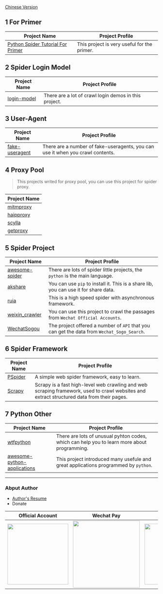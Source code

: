 [Chinese Version](https://cdn.jsdelivr.net/gh/crazyjums/spider-project-summary@master/README.MD)   
## 1 For Primer
|     Project Name          |             Project Profile                |
| -------------------- | ----------------------------------- |
| [Python Spider Tutorial For Primer](https://github.com/lining0806/PythonSpiderNotes)| This project is very useful for the primer. |
## 2 Spider Login Model
|     Project Name          |             Project Profile                |
| -------------------- | ----------------------------------- |
| [login-model](https://github.com/crazyjums/awesome-python-login-model)| There are a lot of crawl login demos in this project. |
## 3 User-Agent
|     Project Name          |             Project Profile                |
| -------------------- | ----------------------------------- |
| [fake-useragent](https://github.com/crazyjums/fake-useragent)| There are a number of fake-useragents, you can use it when you crawl contents. |

## 4 Proxy Pool
>This projects writed for proxy pool, you can use this project for spider proxy.

|     Project Name     |  
| -------------------- | 
| [mitmproxy](https://github.com/crazyjums/mitmproxy)|  
| [haipproxy](https://github.com/crazyjums/haipproxy)     |
|[scylla](https://github.com/crazyjums/scylla) | 
|[getproxy](https://github.com/crazyjums/getproxy)| 



## 5 Spider Project
|     Project Name          |             Project Profile                |
| -------------------- | ----------------------------------- |
| [awesome-spider](https://github.com/facert/awesome-spider)  | There are lots of spider little projects, the `python` is the main language. |
| [akshare](https://github.com/crazyjums/akshare)     |You can use `pip` to install it. This is a share lib, you can use it for share data. |
| [ruia](https://github.com/crazyjums/ruia)     | This is a high speed spider with asynchronous framework. |
| [weixin_crawler](https://github.com/crazyjums/weixin_crawler)     | You can use this project to crawl the passages from `Wechat Official Accounts`. |
| [WechatSogou](https://github.com/crazyjums/WechatSogou)| The project offered a number of `API` that you can get the data from `Wechat_Sogo_Search`.  |


## 6 Spider Framework
|     Project Name          |             Project Profile                |
| -------------------- | ----------------------------------- |
| [PSpider](https://github.com/xianhu/PSpider) | A simple web spider framework, easy to learn. |
| [Scrapy](https://github.com/scrapy/scrapy)     |Scrapy is a fast high-level web crawling and web scraping framework, used to crawl websites and extract structured data from their pages. |

## 7 Python Other
|     Project Name          |             Project Profile                |
| ----------------- | ------------------------------- |
| [wtfpython](https://github.com/crazyjums/wtfpython) | There are lots of unusual pyhton codes, which can help you  to learn more about programming. |
| [awesome-python-applications](https://github.com/crazyjums/awesome-python-applications)     | This project introduced many usefule and great applications programmed by `python`.           |




---
### Abput Author
- [Author's Resume](https://jums.club/about)   
- Donate

|  Official Account   | Wechat Pay  |  Alipay |
|--------------|----------|-------------|  
| <img src="https://cdn.jsdelivr.net/gh/crazyjums/crazyjums.github.io@master/images/wechataccount.jpg" width="200px" height="200px"/>  | <img src="https://cdn.jsdelivr.net/gh/crazyjums/crazyjums.github.io@master/images/wechatpay.jpg" width="220px" height="220px"/> | <img src="https://cdn.jsdelivr.net/gh/crazyjums/crazyjums.github.io@master/images/alipay.jpg" width="200px" height="200px"/>|
